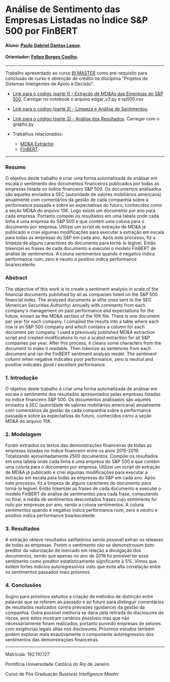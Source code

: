 <!-- antes de enviar a versão final, solicitamos que todos os comentários, colocados para orientação ao aluno, sejam removidos do arquivo -->

# Análise de Sentimento das Empresas Listadas no Índice S&P 500 por FinBERT

#### Aluno: [Paulo Gabriel Dantas Laque](https://github.com/paulolaque).
#### Orientador: [Felipe Borges Coelho](https://github.com/FelipeBorgesC).
---

Trabalho apresentado ao curso [BI MASTER](https://ica.puc-rio.ai/bi-master) como pré-requisito para conclusão de curso e obtenção de crédito na disciplina "Projetos de Sistemas Inteligentes de Apoio à Decisão".

- [Link para o código (parte 1) - Extração de MD&As das Empresas do S&P 500](https://github.com/paulolaque/sp500-mda-finbert-sentiment/blob/main/MD%26A.ipynb). <!-- caso não aplicável, remover esta linha --> 
 Carregar no notebook o arquivo edgar_v3.py e sp500.csv
- [Link para o código (parte 2) - Limpeza e Análise de Sentimentos](https://github.com/paulolaque/sp500-mda-finbert-sentiment/blob/main/Limpeza%20e%20%20An%C3%A1lise%20FinBERT.ipynb). <!-- caso não aplicável, remover esta linha --> 
- [Link para o código (parte 3) - Análise dos Resultados](https://github.com/paulolaque/sp500-mda-finbert-sentiment/blob/main/Regress%C3%A3o_Sentimento.ipynb). <!-- caso não aplicável, remover esta linha --> Carregar com o graphs.py


- Trabalhos relacionados: <!-- caso não aplicável, remover estas linhas -->
    - [MD&A Extractor](https://github.com/tzuhsial/edgar-10k-mda).
    - [FinBERT](https://github.com/yya518/FinBERT).
    

---

### Resumo

<!-- trocar o texto abaixo pelo resumo do trabalho, em português -->

O objetivo deste trabalho é criar uma forma automatizada de análisar em escala o sentimento dos documentos financeiros publicados por todas
as empresas listada no índice financeiro S&P 500. Os documentos análisados são aqueles enviados à SEC (autoridade de valores mobiliários americana) anualmente
com comentários da gestão de cada companhia sobre a performance passada e sobre as expectativas do futuro, conhecidos como a seção MD&A do arquivo 10K. 
Logo existe um documento por ano para cada empresa.
Portanto compilei os resultados em uma tabela onde cada linha é uma empresa do S&P 500 e que contém uma coluna para o documento por empresa. 
Utilizei um script de extração de MD&A já publicado e criei algumas modificações
para executar a extração em escala para todas as empresas do S&P em cada ano. Após este processo, fiz a limpeza de alguns caracteres do documento para torná-lo legível.
Então tokenizei as frases de cada documento e executei o modelo FinBERT de análise de sentimentos. 
A coluna sentimentos quando é negativo indica performance ruim, zero é neutro e positivo indica performance boa/excelente.
### Abstract <!-- Opcional! Caso não aplicável, remover esta seção -->

<!-- trocar o texto abaixo pelo resumo do trabalho, em inglês -->

The objective of this work is to create a sentiment analysis in scale of the financial documents published by all
as companies listed on the S&P 500 financial index. The analyzed documents ar ethe ones sent to the SEC (American Securities Authority) annually
with comments from each company's management on past performance and expectations for the future, known as the MD&A section of the 10K file.
There is one document per year for each company.
I compiled the results into a table where each row is an S&P 500 company and which contains a column for each document per company.
I used a previously published MD&A extraction script and created modifications
to run a scaled extraction for all S&P companies per year. 
After this process, it cleans some characters from the document to make it readable. Then tokenize as sentences from each document and ran the FinBERT sentiment analysis model.
The sentiment column when negative indicates poor performance, zero is neutral and positive indicates good / excellent performance.

### 1. Introdução

O objetivo deste trabalho é criar uma forma automatizada de análisar em escala o sentimento dos resultados apresentados pelas empresas listadas no índice financeiro S&P 500. Os documentos análisados são aqueles enviados à SEC (autoridade de valores mobiliários americana) anualmente
com comentários da gestão de cada companhia sobre a performance passada e sobre as expectativas do futuro, conhecidos como a seção MD&A do arquivo 10K. 


### 2. Modelagem

Foram extraidos os textos das demonstrações financeiras de todas as empresas listadas no índice financeiro entre os anos 2015-2019. Totalizando aproximadamente 2500 documentos.
Compilei os resultados em uma tabela onde cada linha é uma empresa do S&P 500 e que contém uma coluna para o documento por empresa. 
Utilizei um script de extração de MD&A já publicado e criei algumas modificações
para executar a extração em escala para todas as empresas do S&P em cada ano. Após este processo, fiz a limpeza de alguns caracteres do documento para torná-lo legível.
Então tokenizei as frases de cada documento e executei o modelo FinBERT de análise de sentimentos para cada frase, computando no final, a média de sentimentos descontados frases cujo sentimento foi nulo por empresae por ano, sendo a coluna sentimentos.
A coluna sentimentos quando é negativo indica performance ruim, zero é neutro e positivo indica performance boa/excelente.

### 3. Resultados

A extração obteve resultados satifatórios sendo possivel extrair os releases de todas as empresas. Porém o sentimento não se demonstrouum bom preditor da valorização de mercado em relação a divulgação dos documentos, sendo que apenas no ano de 2019 foi possível ter esse sentimento como preditor estatísticamente significante à 5%. Vimos que exitem fortes indicios autoregressivos visto que exite alta correlação entre os sentimentos passados mais próximos

### 4. Conclusões

Sugiro para próximos estudos a criação de métodos de distinção entre palavras que se referem ao passado e ao futuro para distinguir comentários de resultados realizados contra previsões (guidance) da gestão da companhia. Outra possível melhoria se daria pela retirada de disclosures de riscos, pois estes mostram cenários possíveis mas que não necessáriamente foram realizados, portanto punindo empresas de setores com exigências legais altas nos disclosures. Próximos estudos também podem explorar mais exautivamente o componente autoregressivo dos sentimentos das demonstrações financeiras.

---

Matrícula: 192.110.127

Pontifícia Universidade Católica do Rio de Janeiro

Curso de Pós Graduação *Business Intelligence Master*
